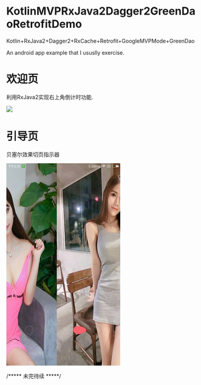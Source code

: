 # KotlinMVPRxJava2Dagger2GreenDaoRetrofitDemo
Kotlin+RxJava2+Dagger2+RxCache+Retrofit+GoogleMVPMode+GreenDao

An android app example that I ususlly exercise.

# 欢迎页
利用RxJava2实现右上角倒计时功能.

![](pic/111.gif)

# 引导页
贝塞尔效果切页指示器

![](pic/pic4.jpg)



/***** 未完待续  *****/



